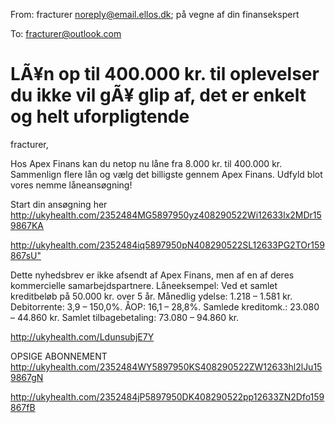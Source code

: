 From: fracturer <noreply@email.ellos.dk>; på vegne af din finansekspert

To: fracturer@outlook.com

# LÃ¥n op til 400.000 kr. til oplevelser du ikke vil gÃ¥ glip af, det er enkelt og helt uforpligtende

fracturer,

Hos Apex Finans kan du netop nu låne fra 8.000 kr. til 400.000 kr. Sammenlign flere lån og vælg det billigste gennem Apex Finans. Udfyld blot vores nemme låneansøgning!

Start din ansøgning her <http://ukyhealth.com/2352484MG5897950yz408290522Wi12633lx2MDr159867KA>  

  

 <http://ukyhealth.com/2352484iq5897950pN408290522SL12633PG2TOr159867sU">  

Dette nyhedsbrev er ikke afsendt af Apex Finans, men af en af deres kommercielle samarbejdspartnere. Låneeksempel: Ved et samlet kreditbeløb på 50.000 kr. over 5 år. Månedlig ydelse: 1.218 – 1.581 kr. Debitorrente: 3,9 – 150,0%. ÅOP: 16,1 – 28,8%. Samlede kreditomk.: 23.080 – 44.860 kr. Samlet tilbagebetaling: 73.080 – 94.860 kr. 




















 <http://ukyhealth.com/LdunsubjE7Y>  































































































































OPSIGE ABONNEMENT <http://ukyhealth.com/2352484WY5897950KS408290522ZW12633hl2lJu159867gN>  

 <http://ukyhealth.com/2352484jP5897950DK408290522pp12633ZN2Dfo159867fB> 
